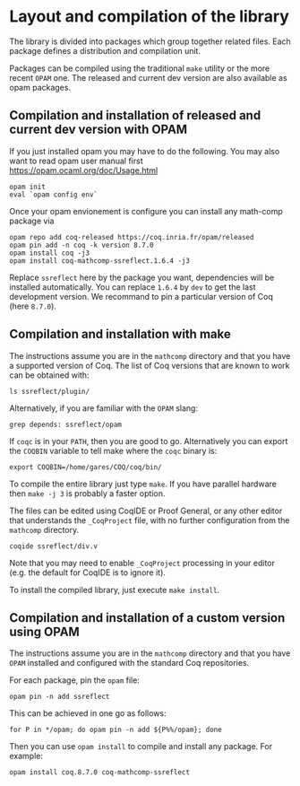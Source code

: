 # Layout and compilation of the library

The library is divided into packages which group together related
files. Each package defines a distribution and compilation unit.

Packages can be compiled using the traditional `make` utility or
the more recent `OPAM` one. The released and current dev version are
also available as opam packages.

## Compilation and installation of released and current dev version with OPAM
If you just installed opam you may have to do the following. You may also want
to read opam user manual first https://opam.ocaml.org/doc/Usage.html
```
opam init
eval `opam config env`
```
Once your opam envionement is configure you can install any math-comp package via
```
opam repo add coq-released https://coq.inria.fr/opam/released
opam pin add -n coq -k version 8.7.0
opam install coq -j3
opam install coq-mathcomp-ssreflect.1.6.4 -j3
```
Replace `ssreflect` here by the package you want, dependencies will be
installed automatically. You can replace `1.6.4` by `dev` to get the last
development version. We recommand to pin a particular version of Coq
(here `8.7.0`).

## Compilation and installation with make

The instructions assume you are in the `mathcomp` directory and that
you have a supported version of Coq.
The list of Coq versions that are known to work can be obtained with:
```
ls ssreflect/plugin/
```
Alternatively, if you are familiar with the `OPAM` slang:
```
grep depends: ssreflect/opam
```

If `coqc` is in your `PATH`, then you are good to go.  Alternatively you
can export the `COQBIN` variable to tell make where the `coqc` binary is:
```
export COQBIN=/home/gares/COQ/coq/bin/
```

To compile the entire library just type `make`. If you have parallel
hardware then `make -j 3` is probably a faster option. 

The files can be edited using CoqIDE or Proof General, or any
other editor that understands the `_CoqProject` file, with no
further configuration from the `mathcomp` directory.
```
coqide ssreflect/div.v
```
Note that you may need to enable `_CoqProject` processing in your
editor (e.g. the default for CoqIDE is to ignore it).

To install the compiled library, just execute `make install`.

## Compilation and installation of a custom version using OPAM

The instructions assume you are in the `mathcomp` directory
and that you have `OPAM` installed and configured with the
standard Coq repositories.

For each package, pin the `opam` file:
```
opam pin -n add ssreflect
```
This can be achieved in one go as follows:
```
for P in */opam; do opam pin -n add ${P%%/opam}; done
```

Then you can use `opam install` to compile and install any package.
For example:
```
opam install coq.8.7.0 coq-mathcomp-ssreflect
```
